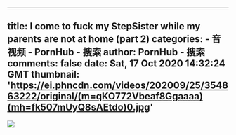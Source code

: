 
---
title: I come to fuck my StepSister while my parents are not at home (part 2)
categories: 
    - 音视频
    - PornHub - 搜索
author: PornHub - 搜索
comments: false
date: Sat, 17 Oct 2020 14:32:24 GMT
thumbnail: 'https://ei.phncdn.com/videos/202009/25/354863222/original/(m=qKO772Vbeaf8Ggaaaa)(mh=fk507mUyQ8sAEtdo)0.jpg'
---

<div>   
<img src="https://ei.phncdn.com/videos/202009/25/354863222/original/(m=qKO772Vbeaf8Ggaaaa)(mh=fk507mUyQ8sAEtdo)0.jpg" referrerpolicy="no-referrer">  
</div>
            